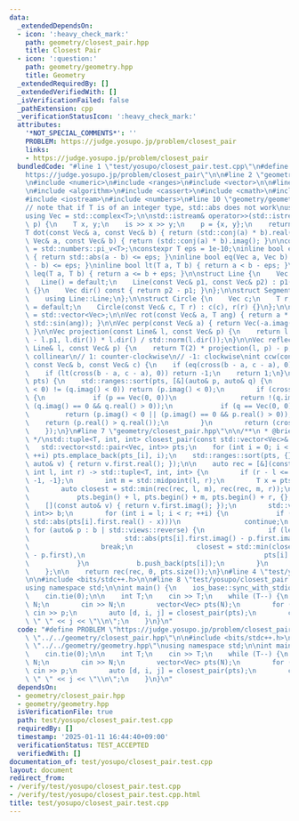 ```yaml
---
data:
  _extendedDependsOn:
  - icon: ':heavy_check_mark:'
    path: geometry/closest_pair.hpp
    title: Closest Pair
  - icon: ':question:'
    path: geometry/geometry.hpp
    title: Geometry
  _extendedRequiredBy: []
  _extendedVerifiedWith: []
  _isVerificationFailed: false
  _pathExtension: cpp
  _verificationStatusIcon: ':heavy_check_mark:'
  attributes:
    '*NOT_SPECIAL_COMMENTS*': ''
    PROBLEM: https://judge.yosupo.jp/problem/closest_pair
    links:
    - https://judge.yosupo.jp/problem/closest_pair
  bundledCode: "#line 1 \"test/yosupo/closest_pair.test.cpp\"\n#define PROBLEM \"\
    https://judge.yosupo.jp/problem/closest_pair\"\n\n#line 2 \"geometry/closest_pair.hpp\"\
    \n#include <numeric>\n#include <ranges>\n#include <vector>\n\n#line 2 \"geometry/geometry.hpp\"\
    \n#include <algorithm>\n#include <cassert>\n#include <cmath>\n#include <complex>\n\
    #include <iostream>\n#include <numbers>\n#line 10 \"geometry/geometry.hpp\"\n\n\
    // note that if T is of an integer type, std::abs does not work\nusing T = double;\n\
    using Vec = std::complex<T>;\n\nstd::istream& operator>>(std::istream& is, Vec&\
    \ p) {\n    T x, y;\n    is >> x >> y;\n    p = {x, y};\n    return is;\n}\n\n\
    T dot(const Vec& a, const Vec& b) { return (std::conj(a) * b).real(); }\n\nT cross(const\
    \ Vec& a, const Vec& b) { return (std::conj(a) * b).imag(); }\n\nconstexpr T PI\
    \ = std::numbers::pi_v<T>;\nconstexpr T eps = 1e-10;\ninline bool eq(T a, T b)\
    \ { return std::abs(a - b) <= eps; }\ninline bool eq(Vec a, Vec b) { return std::abs(a\
    \ - b) <= eps; }\ninline bool lt(T a, T b) { return a < b - eps; }\ninline bool\
    \ leq(T a, T b) { return a <= b + eps; }\n\nstruct Line {\n    Vec p1, p2;\n \
    \   Line() = default;\n    Line(const Vec& p1, const Vec& p2) : p1(p1), p2(p2)\
    \ {}\n    Vec dir() const { return p2 - p1; }\n};\n\nstruct Segment : Line {\n\
    \    using Line::Line;\n};\n\nstruct Circle {\n    Vec c;\n    T r;\n    Circle()\
    \ = default;\n    Circle(const Vec& c, T r) : c(c), r(r) {}\n};\n\nusing Polygon\
    \ = std::vector<Vec>;\n\nVec rot(const Vec& a, T ang) { return a * Vec(std::cos(ang),\
    \ std::sin(ang)); }\n\nVec perp(const Vec& a) { return Vec(-a.imag(), a.real());\
    \ }\n\nVec projection(const Line& l, const Vec& p) {\n    return l.p1 + dot(p\
    \ - l.p1, l.dir()) * l.dir() / std::norm(l.dir());\n}\n\nVec reflection(const\
    \ Line& l, const Vec& p) {\n    return T(2) * projection(l, p) - p;\n}\n\n// 0:\
    \ collinear\n// 1: counter-clockwise\n// -1: clockwise\nint ccw(const Vec& a,\
    \ const Vec& b, const Vec& c) {\n    if (eq(cross(b - a, c - a), 0)) return 0;\n\
    \    if (lt(cross(b - a, c - a), 0)) return -1;\n    return 1;\n}\n\nvoid sort_by_arg(std::vector<Vec>&\
    \ pts) {\n    std::ranges::sort(pts, [&](auto& p, auto& q) {\n        if ((p.imag()\
    \ < 0) != (q.imag() < 0)) return (p.imag() < 0);\n        if (cross(p, q) == 0)\
    \ {\n            if (p == Vec(0, 0))\n                return !(q.imag() < 0 ||\
    \ (q.imag() == 0 && q.real() > 0));\n            if (q == Vec(0, 0))\n       \
    \         return (p.imag() < 0 || (p.imag() == 0 && p.real() > 0));\n        \
    \    return (p.real() > q.real());\n        }\n        return (cross(p, q) > 0);\n\
    \    });\n}\n#line 7 \"geometry/closest_pair.hpp\"\n\n/**\n * @brief Closest Pair\n\
    \ */\nstd::tuple<T, int, int> closest_pair(const std::vector<Vec>& pts_) {\n \
    \   std::vector<std::pair<Vec, int>> pts;\n    for (int i = 0; i < (int)pts_.size();\
    \ ++i) pts.emplace_back(pts_[i], i);\n    std::ranges::sort(pts, {}, [](const\
    \ auto& v) { return v.first.real(); });\n\n    auto rec = [&](const auto& rec,\
    \ int l, int r) -> std::tuple<T, int, int> {\n        if (r - l <= 1) return {std::numeric_limits<T>::max(),\
    \ -1, -1};\n        int m = std::midpoint(l, r);\n        T x = pts[m].first.real();\n\
    \        auto closest = std::min(rec(rec, l, m), rec(rec, m, r));\n        std::ranges::inplace_merge(\n\
    \            pts.begin() + l, pts.begin() + m, pts.begin() + r, {},\n        \
    \    [](const auto& v) { return v.first.imag(); });\n        std::vector<std::pair<Vec,\
    \ int>> b;\n        for (int i = l; i < r; ++i) {\n            if (leq(std::get<0>(closest),\
    \ std::abs(pts[i].first.real() - x)))\n                continue;\n           \
    \ for (auto& p : b | std::views::reverse) {\n                if (leq(std::get<0>(closest),\n\
    \                        std::abs(pts[i].first.imag() - p.first.imag())))\n  \
    \                  break;\n                closest = std::min(closest, {std::abs(pts[i].first\
    \ - p.first),\n                                             pts[i].second, p.second});\n\
    \            }\n            b.push_back(pts[i]);\n        }\n        return closest;\n\
    \    };\n\n    return rec(rec, 0, pts.size());\n}\n#line 4 \"test/yosupo/closest_pair.test.cpp\"\
    \n\n#include <bits/stdc++.h>\n\n#line 8 \"test/yosupo/closest_pair.test.cpp\"\n\
    using namespace std;\n\nint main() {\n    ios_base::sync_with_stdio(false);\n\
    \    cin.tie(0);\n\n    int T;\n    cin >> T;\n    while (T--) {\n        int\
    \ N;\n        cin >> N;\n        vector<Vec> pts(N);\n        for (auto& p : pts)\
    \ cin >> p;\n        auto [d, i, j] = closest_pair(pts);\n        cout << i <<\
    \ \" \" << j << \"\\n\";\n    }\n}\n"
  code: "#define PROBLEM \"https://judge.yosupo.jp/problem/closest_pair\"\n\n#include\
    \ \"../../geometry/closest_pair.hpp\"\n\n#include <bits/stdc++.h>\n\n#include\
    \ \"../../geometry/geometry.hpp\"\nusing namespace std;\n\nint main() {\n    ios_base::sync_with_stdio(false);\n\
    \    cin.tie(0);\n\n    int T;\n    cin >> T;\n    while (T--) {\n        int\
    \ N;\n        cin >> N;\n        vector<Vec> pts(N);\n        for (auto& p : pts)\
    \ cin >> p;\n        auto [d, i, j] = closest_pair(pts);\n        cout << i <<\
    \ \" \" << j << \"\\n\";\n    }\n}\n"
  dependsOn:
  - geometry/closest_pair.hpp
  - geometry/geometry.hpp
  isVerificationFile: true
  path: test/yosupo/closest_pair.test.cpp
  requiredBy: []
  timestamp: '2025-01-11 16:44:40+09:00'
  verificationStatus: TEST_ACCEPTED
  verifiedWith: []
documentation_of: test/yosupo/closest_pair.test.cpp
layout: document
redirect_from:
- /verify/test/yosupo/closest_pair.test.cpp
- /verify/test/yosupo/closest_pair.test.cpp.html
title: test/yosupo/closest_pair.test.cpp
---
```

